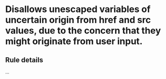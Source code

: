 # Disallows unescaped variables of uncertain origin from href and src values, due to the concern that they might originate from user input.

## Rule details

...